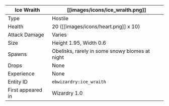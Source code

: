 | Ice Wraith | [[images/icons/ice_wraith.png]] |
|--------|-------|
| Type | Hostile |
| Health | 20 ([[images/icons/heart.png]] x 10)|
| Attack Damage | Varies |
| Size | Height 1.95, Width 0.6 |
| Spawns | Obelisks, rarely in some snowy biomes at night |
| Drops | None |
| Experience | None |
| Entity ID | `ebwizardry:ice_wraith` |
| First appeared in | Wizardry 1.0 |